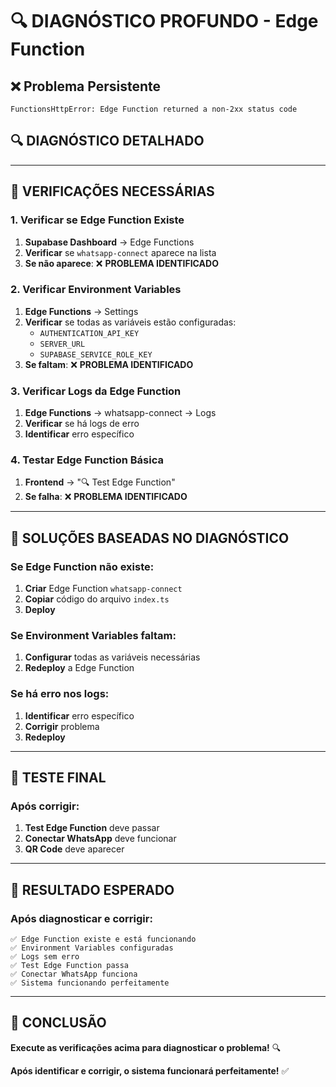 # 🔍 DIAGNÓSTICO PROFUNDO - Edge Function

## ❌ Problema Persistente
```
FunctionsHttpError: Edge Function returned a non-2xx status code
```

## 🔍 DIAGNÓSTICO DETALHADO

---

## 🚀 VERIFICAÇÕES NECESSÁRIAS

### **1. Verificar se Edge Function Existe**
1. **Supabase Dashboard** → Edge Functions
2. **Verificar** se `whatsapp-connect` aparece na lista
3. **Se não aparece**: ❌ **PROBLEMA IDENTIFICADO**

### **2. Verificar Environment Variables**
1. **Edge Functions** → Settings
2. **Verificar** se todas as variáveis estão configuradas:
   - `AUTHENTICATION_API_KEY`
   - `SERVER_URL`
   - `SUPABASE_SERVICE_ROLE_KEY`
3. **Se faltam**: ❌ **PROBLEMA IDENTIFICADO**

### **3. Verificar Logs da Edge Function**
1. **Edge Functions** → whatsapp-connect → Logs
2. **Verificar** se há logs de erro
3. **Identificar** erro específico

### **4. Testar Edge Function Básica**
1. **Frontend** → "🔍 Test Edge Function"
2. **Se falha**: ❌ **PROBLEMA IDENTIFICADO**

---

## 🔧 SOLUÇÕES BASEADAS NO DIAGNÓSTICO

### **Se Edge Function não existe:**
1. **Criar** Edge Function `whatsapp-connect`
2. **Copiar** código do arquivo `index.ts`
3. **Deploy**

### **Se Environment Variables faltam:**
1. **Configurar** todas as variáveis necessárias
2. **Redeploy** a Edge Function

### **Se há erro nos logs:**
1. **Identificar** erro específico
2. **Corrigir** problema
3. **Redeploy**

---

## 🧪 TESTE FINAL

### **Após corrigir:**
1. **Test Edge Function** deve passar
2. **Conectar WhatsApp** deve funcionar
3. **QR Code** deve aparecer

---

## 🎯 RESULTADO ESPERADO

### **Após diagnosticar e corrigir:**
```
✅ Edge Function existe e está funcionando
✅ Environment Variables configuradas
✅ Logs sem erro
✅ Test Edge Function passa
✅ Conectar WhatsApp funciona
✅ Sistema funcionando perfeitamente
```

---

## 🎉 CONCLUSÃO

**Execute as verificações acima para diagnosticar o problema!** 🔍

**Após identificar e corrigir, o sistema funcionará perfeitamente!** ✅





